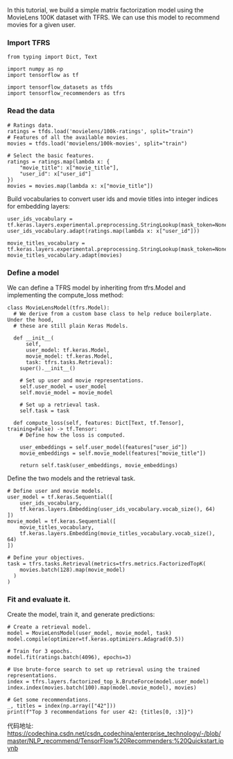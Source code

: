 In this tutorial, we build a simple matrix factorization model using the MovieLens 100K dataset with TFRS. We can use this model to recommend movies for a given user.

### Import TFRS

```
from typing import Dict, Text

import numpy as np
import tensorflow as tf

import tensorflow_datasets as tfds
import tensorflow_recommenders as tfrs
```

### Read the data

```
# Ratings data.
ratings = tfds.load('movielens/100k-ratings', split="train")
# Features of all the available movies.
movies = tfds.load('movielens/100k-movies', split="train")

# Select the basic features.
ratings = ratings.map(lambda x: {
    "movie_title": x["movie_title"],
    "user_id": x["user_id"]
})
movies = movies.map(lambda x: x["movie_title"])
```

Build vocabularies to convert user ids and movie titles into integer indices for embedding layers:

```
user_ids_vocabulary = tf.keras.layers.experimental.preprocessing.StringLookup(mask_token=None)
user_ids_vocabulary.adapt(ratings.map(lambda x: x["user_id"]))

movie_titles_vocabulary = tf.keras.layers.experimental.preprocessing.StringLookup(mask_token=None)
movie_titles_vocabulary.adapt(movies)
```

### Define a model

We can define a TFRS model by inheriting from tfrs.Model and implementing the compute_loss method:

```
class MovieLensModel(tfrs.Model):
  # We derive from a custom base class to help reduce boilerplate. Under the hood,
  # these are still plain Keras Models.

  def __init__(
      self,
      user_model: tf.keras.Model,
      movie_model: tf.keras.Model,
      task: tfrs.tasks.Retrieval):
    super().__init__()

    # Set up user and movie representations.
    self.user_model = user_model
    self.movie_model = movie_model

    # Set up a retrieval task.
    self.task = task

  def compute_loss(self, features: Dict[Text, tf.Tensor], training=False) -> tf.Tensor:
    # Define how the loss is computed.

    user_embeddings = self.user_model(features["user_id"])
    movie_embeddings = self.movie_model(features["movie_title"])

    return self.task(user_embeddings, movie_embeddings)
```

Define the two models and the retrieval task.

```
# Define user and movie models.
user_model = tf.keras.Sequential([
    user_ids_vocabulary,
    tf.keras.layers.Embedding(user_ids_vocabulary.vocab_size(), 64)
])
movie_model = tf.keras.Sequential([
    movie_titles_vocabulary,
    tf.keras.layers.Embedding(movie_titles_vocabulary.vocab_size(), 64)
])

# Define your objectives.
task = tfrs.tasks.Retrieval(metrics=tfrs.metrics.FactorizedTopK(
    movies.batch(128).map(movie_model)
  )
)
```

### Fit and evaluate it.

Create the model, train it, and generate predictions:

```
# Create a retrieval model.
model = MovieLensModel(user_model, movie_model, task)
model.compile(optimizer=tf.keras.optimizers.Adagrad(0.5))

# Train for 3 epochs.
model.fit(ratings.batch(4096), epochs=3)

# Use brute-force search to set up retrieval using the trained representations.
index = tfrs.layers.factorized_top_k.BruteForce(model.user_model)
index.index(movies.batch(100).map(model.movie_model), movies)

# Get some recommendations.
_, titles = index(np.array(["42"]))
print(f"Top 3 recommendations for user 42: {titles[0, :3]}")
```

代码地址: https://codechina.csdn.net/csdn_codechina/enterprise_technology/-/blob/master/NLP_recommend/TensorFlow%20Recommenders:%20Quickstart.ipynb